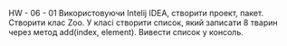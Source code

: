 HW - 06 - 01
Використовуючи Intelij IDEA, створити проект, пакет. 
Створити клас Zoo. У класі створити список, 
який записати 8 тварин через метод add(index, element). 
Вивести список у консоль.